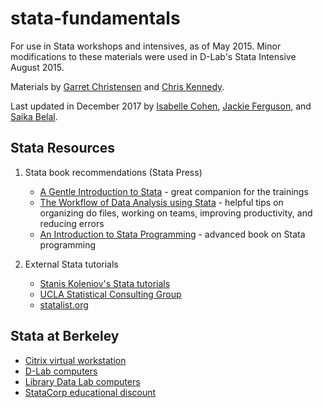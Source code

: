 # stata-fundamentals
For use in Stata workshops and intensives, as of May 2015. Minor modifications to these materials were used in D-Lab's Stata Intensive August 2015.

Materials by [Garret Christensen](https://www.ocf.berkeley.edu/~garret/dlab/index.html) and [Chris Kennedy](http://ck37.com).

Last updated in December 2017 by [Isabelle Cohen](http://dlab.berkeley.edu/people/isabelle-cohen), [Jackie Ferguson](https://dlab.berkeley.edu/people/jackie-ferguson), and [Saika Belal](https://dlab.berkeley.edu/people/saika-belal).

## Stata Resources

1. Stata book recommendations (Stata Press)
    - [A Gentle Introduction to Stata](http://www.stata-press.com/books/gentle-introduction-to-stata/) - great companion for the trainings
    - [The Workflow of Data Analysis using Stata](http://www.stata-press.com/books/workflow-data-analysis-stata/) - helpful tips on organizing do files, working on teams, improving productivity, and reducing errors
    - [An Introduction to Stata Programming](http://www.stata-press.com/books/introduction-stata-programming/) - advanced book on Stata programming

2. External Stata tutorials
    - [Stanis Koleniov's Stata tutorials](http://web.missouri.edu/~kolenikovs/stata/Duke/)
    - [UCLA Statistical Consulting Group](http://www.ats.ucla.edu/stat/stata/)
    - [statalist.org](http://www.statalist.org/)

## Stata at Berkeley

- [Citrix virtual workstation](http://ist.berkeley.edu/is/platforms/citrix)
- [D-Lab computers](http://dlab.berkeley.edu/space)
- [Library Data Lab computers](http://www.lib.berkeley.edu/libraries/data-lab)
- [StataCorp educational discount](http://www.stata.com/order/new/edu/gradplans/student-pricing/)
